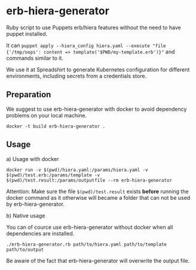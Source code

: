# erb-hiera-generator

Ruby script to use Puppets erb/hiera features without the need to have puppet installed.

It can `puppet apply --hiera_config hiera.yaml --execute "file {'/tmp/oops': content => template('$PWD/my-template.erb')}"`
and commands similar to it.

We use it at Spreadshirt to generate Kubernetes configuration for
different environments, including secrets from a credentials store.

## Preparation

We suggest to use erb-hiera-generator with docker to avoid dependency problems on your local machine.

```
docker -t build erb-hiera-generator .
```

## Usage

a) Usage with docker

```
docker run -v $(pwd)/hiera.yaml:/params/hiera.yaml -v $(pwd)/test.erb:/params/template -v $(pwd)/test.result:/params/outputfile --rm erb-hiera-generator
```

Attention: Make sure the file `$(pwd)/test.result` exists **before** running the docker command as it otherwise will became a folder that can not be used by erb-hiera-generator.

b) Native usage

You can of cource use erb-hiera-generator without docker when all dependencies are installed.

```
./erb-hiera-generator.rb path/to/hiera.yaml path/to/template path/to/output
```

Be aware of the fact that erb-hiera-generator will overwrite the output file.
